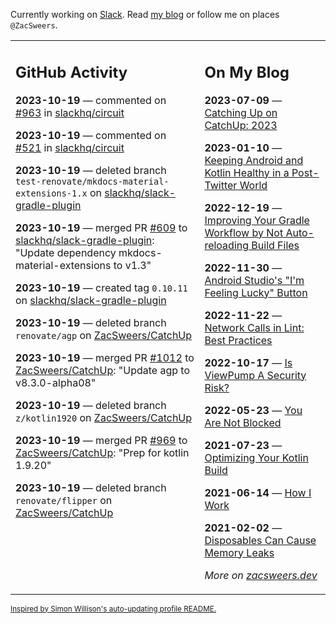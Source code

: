 Currently working on [Slack](https://slack.com/). Read [my blog](https://zacsweers.dev/) or follow me on places `@ZacSweers`.

<table><tr><td valign="top" width="60%">

## GitHub Activity
<!-- githubActivity starts -->
**2023-10-19** — commented on [#963](https://github.com/slackhq/circuit/pull/963#issuecomment-1771547684) in [slackhq/circuit](https://github.com/slackhq/circuit)

**2023-10-19** — commented on [#521](https://github.com/slackhq/circuit/issues/521#issuecomment-1771537312) in [slackhq/circuit](https://github.com/slackhq/circuit)

**2023-10-19** — deleted branch `test-renovate/mkdocs-material-extensions-1.x` on [slackhq/slack-gradle-plugin](https://github.com/slackhq/slack-gradle-plugin)

**2023-10-19** — merged PR [#609](https://github.com/slackhq/slack-gradle-plugin/pull/609) to [slackhq/slack-gradle-plugin](https://github.com/slackhq/slack-gradle-plugin): "Update dependency mkdocs-material-extensions to v1.3"

**2023-10-19** — created tag `0.10.11` on [slackhq/slack-gradle-plugin](https://github.com/slackhq/slack-gradle-plugin)

**2023-10-19** — deleted branch `renovate/agp` on [ZacSweers/CatchUp](https://github.com/ZacSweers/CatchUp)

**2023-10-19** — merged PR [#1012](https://github.com/ZacSweers/CatchUp/pull/1012) to [ZacSweers/CatchUp](https://github.com/ZacSweers/CatchUp): "Update agp to v8.3.0-alpha08"

**2023-10-19** — deleted branch `z/kotlin1920` on [ZacSweers/CatchUp](https://github.com/ZacSweers/CatchUp)

**2023-10-19** — merged PR [#969](https://github.com/ZacSweers/CatchUp/pull/969) to [ZacSweers/CatchUp](https://github.com/ZacSweers/CatchUp): "Prep for kotlin 1.9.20"

**2023-10-19** — deleted branch `renovate/flipper` on [ZacSweers/CatchUp](https://github.com/ZacSweers/CatchUp)
<!-- githubActivity ends -->
</td><td valign="top" width="40%">

## On My Blog
<!-- blog starts -->
**2023-07-09** — [Catching Up on CatchUp: 2023](https://www.zacsweers.dev/catching-up-on-catchup-2023/)

**2023-01-10** — [Keeping Android and Kotlin Healthy in a Post-Twitter World](https://www.zacsweers.dev/keeping-android-healthy/)

**2022-12-19** — [Improving Your Gradle Workflow by Not Auto-reloading Build Files](https://www.zacsweers.dev/improving-your-workflow-by-not-auto-reloading-build-files/)

**2022-11-30** — [Android Studio's "I'm Feeling Lucky" Button](https://www.zacsweers.dev/android-studios-im-feeling-lucky-button/)

**2022-11-22** — [Network Calls in Lint: Best Practices](https://www.zacsweers.dev/network-calls-in-lint-best-practices/)

**2022-10-17** — [Is ViewPump A Security Risk?](https://www.zacsweers.dev/is-viewpump-a-security-risk/)

**2022-05-23** — [You Are Not Blocked](https://www.zacsweers.dev/you-are-not-blocked/)

**2021-07-23** — [Optimizing Your Kotlin Build](https://www.zacsweers.dev/optimizing-your-kotlin-build/)

**2021-06-14** — [How I Work](https://www.zacsweers.dev/how-i-work/)

**2021-02-02** — [Disposables Can Cause Memory Leaks](https://www.zacsweers.dev/disposables-can-cause-memory-leaks/)
<!-- blog ends -->
_More on [zacsweers.dev](https://zacsweers.dev/)_
</td></tr></table>

<sub><a href="https://simonwillison.net/2020/Jul/10/self-updating-profile-readme/">Inspired by Simon Willison's auto-updating profile README.</a></sub>